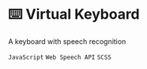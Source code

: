 # :keyboard: Virtual Keyboard

A keyboard with speech recognition

`JavaScript` `Web Speech API` `SCSS`
